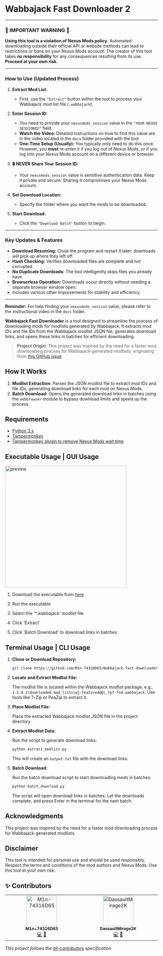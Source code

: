 # Wabbajack Fast Downloader 2

---

### 🚨 IMPORTANT WARNING 🚨

**Using this tool is a violation of Nexus Mods policy.** Automated downloading outside their official API or website methods can lead to restrictions or bans on your Nexus Mods account. The creator of this tool takes **no responsibility** for any consequences resulting from its use. **Proceed at your own risk.**

---

### How to Use (Updated Process)

1.  **Extract Mod List:**
    *   First, use the `"Extract"` button within the tool to process your Wabbajack mod list file (`.wabbajack`).

2.  **Enter Session ID:**
    *   You need to provide your `nexusmods_session` value in the `"YOUR NEXUS SESSIONID"` field.
    *   **Watch the Video:** Detailed instructions on how to find this value are in the video located in the `docs` folder provided with the tool.
    *   **One-Time Setup (Usually):** You typically only need to do this once. However, you **must** re-enter it if you log out of Nexus Mods, or if you log into your Nexus Mods account on a different device or browser.

3.  **🔒 NEVER Share Your Session ID:**
    *   Your `nexusmods_session` value is sensitive authentication data. Keep it private and secure. Sharing it compromises your Nexus Mods account.

4.  **Set Download Location:**
    *   Specify the folder where you want the mods to be downloaded.

5.  **Start Download:**
    *   Click the `"Download Batch"` button to begin.

---

### Key Updates & Features

*   **Download Resuming:** Close the program and restart it later; downloads will pick up where they left off.
*   **Hash Checking:** Verifies downloaded files are complete and not corrupted.
*   **No Duplicate Downloads:** The tool intelligently skips files you already have.
*   **Browserless Operation:** Downloads occur directly without needing a separate browser window open.
*   Includes various other improvements for stability and efficiency.

---

**Reminder:** For help finding your `nexusmods_session` value, please refer to the instructional video in the `docs` folder.



**Wabbajack Fast Downloader** is a tool designed to streamline the process of downloading mods for modlists generated by Wabbajack. It extracts mod IDs and file IDs from the Wabbajack modlist JSON file, generates download links, and opens these links in batches for efficient downloading.

> **Project Origin:** This project was inspired by the need for a faster mod downloading process for Wabbajack-generated modlists, originating from [this GitHub issue](https://github.com/parsiad/nexus-autodl/issues/17).

## How It Works

1. **Modlist Extraction:** Parses the JSON modlist file to extract mod IDs and file IDs, generating download links for each mod on Nexus Mods.
2. **Batch Download:** Opens the generated download links in batches using the `webbrowser` module to bypass download limits and speed up the process.


## Requirements

- [Python 3.x](https://www.python.org)
- [Tampermonkey](https://www.tampermonkey.net)
- [Tampermonkey plugin to remove Nexus Mods wait time](https://greasyfork.org/en/scripts/394039-nexus-no-wait)

## Executable Usage | GUI Usage

<img src="https://github.com/user-attachments/assets/1146b16e-8112-4d86-a8e3-42ea1c746d16" width="400" alt="preview">

1. Download the executable from [here](https://github.com/M1n-74316D65/Wabbajack-fast-downloader/releases)

2. Run the executable

3. Select the '*.wabbajack' modlist file

4. Click 'Extract'

5. Click 'Batch Download' to download links in batches

## Terminal Usage | CLI Usage

1. **Clone or Download Repository:**

   ```bash
   git clone https://github.com/M1n-74316D65/Wabbajack-fast-downloader.git
   ```

2. **Locate and Extract Modlist File:**

   The modlist file is located within the Wabbajack modlist package, e.g., `3.2.0.1\downloaded_mod_lists\wj-featured@@\_tpf-fo4.wabbajack`. Use tools like 7-Zip or PeaZip to extract it.

3. **Place Modlist File:**

   Place the extracted Wabbajack modlist JSON file in the project directory.

4. **Extract Modlist Data:**

   Run the script to generate download links:

   ```bash
   python extract_modlist.py
   ```

   This will create an `output.txt` file with the download links.

5. **Batch Download:**

   Run the batch download script to start downloading mods in batches:

   ```bash
   python batch_download.py
   ```

   The script will open download links in batches. Let the downloads complete, and press Enter in the terminal for the next batch.

## Acknowledgments

This project was inspired by the need for a faster mod downloading process for Wabbajack-generated modlists.

## Disclaimer

This tool is intended for personal use and should be used responsibly. Respect the terms and conditions of the mod authors and Nexus Mods. Use this tool at your own risk.

## ✨ Contributors

<table>
  <tbody>
    <tr>
      <td align="center" valign="top" width="14.28%">
        <a href="https://github.com/M1n-74316D65">
          <img src="https://avatars.githubusercontent.com/M1n-74316D65" width="100px;" alt="M1n-74316D65"/>
          <br />
          <sub><b>M1n-74316D65</b></sub>
        </a>
        <br />
        <a href="https://github.com/M1n-74316D65/Wabbajack-fast-downloader/commits?author=M1n-74316D65" title="Code">💻</a>
        <a href="https://github.com/M1n-74316D65/Wabbajack-fast-downloader/commits?author=M1n-74316D65" title="Documentation">📖</a>
      </td>
      <td align="center" valign="top" width="14.28%">
        <a href="https://github.com/DassaultMirage2K">
          <img src="https://avatars.githubusercontent.com/DassaultMirage2K" width="100px;" alt="DassaultMirage2K"/>
          <br />
          <sub><b>DassaultMirage2K</b></sub>
        </a>
        <br />
        <a href="https://github.com/M1n-74316D65/Wabbajack-fast-downloader/commits?author=DassaultMirage2K" title="Code">💻</a>
        <a href="https://github.com/M1n-74316D65/Wabbajack-fast-downloader/commits?author=DassaultMirage2K" title="Documentation">📖</a>
      </td>
    </tr>
  </tbody>
</table>

<!-- ALL-CONTRIBUTORS-LIST:START - Do not remove or modify this section -->
<!-- prettier-ignore-start -->
<!-- markdownlint-disable -->
<!-- markdownlint-enable -->
<!-- prettier-ignore-end -->
<!-- ALL-CONTRIBUTORS-LIST:END -->

*This project follows the [all-contributors](https://allcontributors.org) specification*
